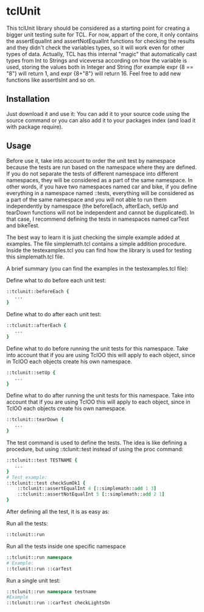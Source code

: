 # tclUnit

This tclUnit library should be considered as a starting point for creating a bigger unit testing suite for TCL. For now, appart of the core, it only contains the assertEqualInt and assertNotEqualInt functions for checking the results and they didn't check the variables types, so it will work even for other types of data. Actually, TCL has this internal "magic" that automatically cast types from Int to Strings and viceversa according on how the variable is used, storing the values both in Integer and String (for example expr {8 == "8"} will return 1, and expr {8+"8"} will return 16. Feel free to add new functions like assertIsInt and so on.


## Installation

Just download it and use it: You can add it to your source code using the source command or you can also add it to your packages index (and load it with package require).

## Usage

Before use it, take into account to order the unit test by namespace because the tests are run based on the namespace where they are defined. If you do not separate the tests of different namespace into different namespaces, they will be considered as a part of the same namespace. In other words, if you have two namespaces named car and bike, if you define everything in a namespace named ::tests, everything will be considered as a part of the same namespace and you will not able to run them independently by namespace (the beforeEach, afterEach, setUp and tearDown functions will not be independent and cannot be dupplicated).  In that case, I recommend defining the tests in namespaces named carTest and bikeTest.

The best way to learn it is just checking the simple example added at examples. The file simplemath.tcl contains a simple addition procedure. Inside the testexamples.tcl you can find how the library is used for testing this simplemath.tcl file.

A brief summary (you can find the examples in the testexamples.tcl file):

Define what to do before each unit test:
```tcl
::tclunit::beforeEach {
   ...
}
```

Define what to do after each unit test:
```tcl
::tclunit::afterEach {
   ...
}
```

Define what to do before running the unit tests for this namespace. Take into account that if you are using TclOO this will apply to each object, since in TclOO each objects create his own namespace.
```tcl
::tclunit::setUp {
   ...
}
```

Define what to do after running the unit tests for this namespace. Take into account that if you are using TclOO this will apply to each object, since in TclOO each objects create his own namespace.
```tcl
::tclunit::tearDown {
   ...
}
```

The test command is used to define the tests. The idea is like defining a procedure, but using ::tclunit::test instead of using the proc command:
```tcl
::tclunit::test TESTNAME {
   ...
}
# Test example:	
::tclunit::test checkSumOk1 {
    ::tclunit::assertEqualInt 4 [::simplemath::add 1 3]
    ::tclunit::assertNotEqualInt 5 [::simplemath::add 2 1]
}
```

After defining all the test, it is as easy as:

Run all the tests:
```tcl
::tclunit::run
```

Run all the tests inside one specific namespace
```tcl
::tclunit::run namespace
# Example:
::tclunit::run ::carTest
```

Run a single unit test:
```tcl
::tclunit::run namespace testname
#Example
::tclunit::run ::carTest checkLightsOn
```


